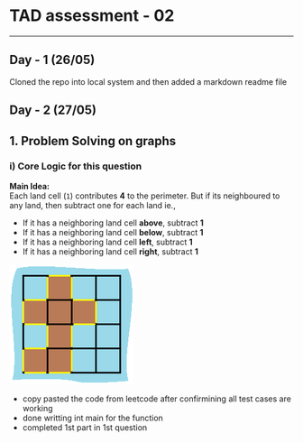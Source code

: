 # TAD assessment - 02
---
## Day - 1 (26/05)
Cloned the repo into local system and then added a markdown readme file
## Day - 2 (27/05)
##  1. Problem Solving on graphs
### i) **Core Logic for this question**

**Main Idea:**  
Each land cell (`1`) contributes **4** to the perimeter. But if its neighboured to any land, then subtract one for each land ie.,
- If it has a neighboring land cell **above**, subtract **1**
- If it has a neighboring land cell **below**, subtract **1**
- If it has a neighboring land cell **left**, subtract **1**
- If it has a neighboring land cell **right**, subtract **1**

![island pic](island.png)

- copy pasted the code from leetcode after confirmining all test cases are working
- done writting int main for the function
- completed 1st part in 1st question